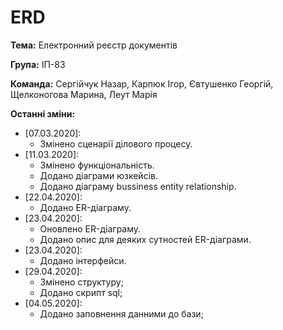 # ERD
**Тема:** Електронний реєстр документів

**Група:** ІП-83

**Команда:** Сергійчук Назар, Карпюк Ігор, Євтушенко Георгій, Щелконогова Марина, Леут Марія

**Останні зміни:**
- [07.03.2020]:
  - Змінено сценарії ділового процесу.
- [11.03.2020]:
  - Змінено функціональність.
  - Додано діаграми юзкейсів.
  - Додано діаграму bussiness entity relationship.
- [22.04.2020]:
  - Додано ER-діаграму.
- [23.04.2020]:
  - Оновлено ER-діаграму.
  - Додано опис для деяких сутностей ER-діаграми.
- [23.04.2020]:
  - Додано інтерфейси.
- [29.04.2020]:
  - Змінено структуру;
  - Додано скрипт sql;
- [04.05.2020]:
  - Додано заповнення данними до бази;
